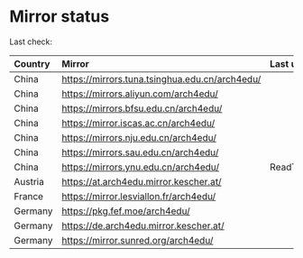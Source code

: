 <script src="./time.js"></script>
# Mirror status
Last check: <script type="text/javascript">localize(1684416016.478944);</script>

|Country|Mirror|Last update|
|:------|:-----|:----------|
|China|https://mirrors.tuna.tsinghua.edu.cn/arch4edu/|<script type="text/javascript">localize(1684391423);</script>|
|China|https://mirrors.aliyun.com/arch4edu/|<script type="text/javascript">localize(1684305011);</script>|
|China|https://mirrors.bfsu.edu.cn/arch4edu/|<script type="text/javascript">localize(1684348173);</script>|
|China|https://mirror.iscas.ac.cn/arch4edu/|<script type="text/javascript">localize(1684391423);</script>|
|China|https://mirrors.nju.edu.cn/arch4edu/|<script type="text/javascript">localize(1684348173);</script>|
|China|https://mirrors.sau.edu.cn/arch4edu/|<script type="text/javascript">localize(1673850842);</script>|
|China|https://mirrors.ynu.edu.cn/arch4edu/|ReadTimeout|
|Austria|https://at.arch4edu.mirror.kescher.at/|<script type="text/javascript">localize(1684391423);</script>|
|France|https://mirror.lesviallon.fr/arch4edu/|<script type="text/javascript">localize(1684391423);</script>|
|Germany|https://pkg.fef.moe/arch4edu/|<script type="text/javascript">localize(1684391423);</script>|
|Germany|https://de.arch4edu.mirror.kescher.at/|<script type="text/javascript">localize(1684391423);</script>|
|Germany|https://mirror.sunred.org/arch4edu/|<script type="text/javascript">localize(1684391423);</script>|

<script src="./tablefilter/tablefilter.js"></script>
<script src="./table.js"></script>